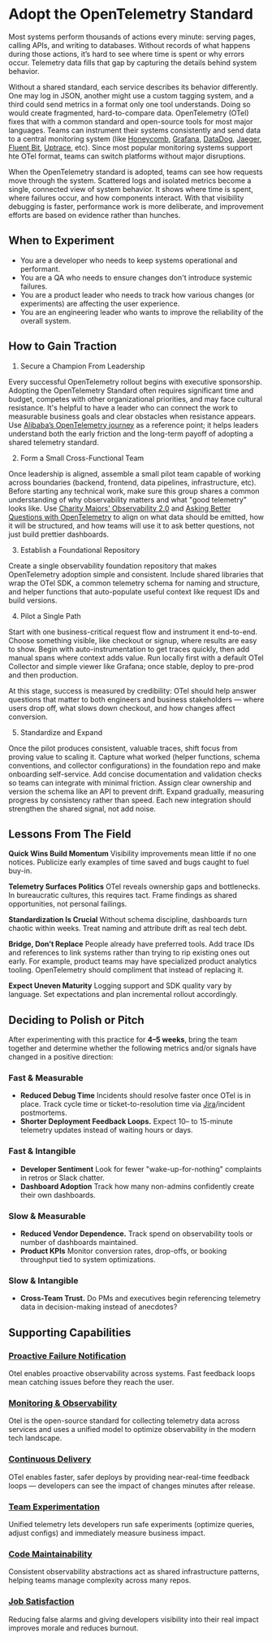 # Adopt the OpenTelemetry Standard

Most systems perform thousands of actions every minute: serving pages, calling APIs, and writing to databases. Without records of what happens during those actions, it’s hard to see where time is spent or why errors occur. Telemetry data fills that gap by capturing the details behind system behavior.

Without a shared standard, each service describes its behavior differently. One may log in JSON, another might use a custom tagging system, and a third could send metrics in a format only one tool understands. Doing so would create fragmented, hard-to-compare data. OpenTelemetry (OTel) fixes that with a common standard and open-source tools for most major languages. Teams can instrument their systems consistently and send data to a central monitoring system (like [Honeycomb](https://www.honeycomb.io/), [Grafana](https://grafana.com/), [DataDog](https://www.datadoghq.com/), [Jaeger](https://www.jaegertracing.io/), [Fluent Bit](https://fluentbit.io/), [Uptrace](https://uptrace.dev/), etc). Since most popular monitoring systems support hte OTel format, teams can switch platforms without major disruptions.

When the OpenTelemetry standard is adopted, teams can see how requests move through the system. Scattered logs and isolated metrics become a single, connected view of system behavior. It shows where time is spent, where failures occur, and how components interact. With that visibility debugging is faster, performance work is more deliberate, and improvement efforts are based on evidence rather than hunches.

## When to Experiment

- You are a developer who needs to keep systems operational and performant.
- You are a QA who needs to ensure changes don't introduce systemic failures.
- You are a product leader who needs to track how various changes (or experiments) are affecting the user experience.
- You are an engineering leader who wants to improve the reliability of the overall system.

## How to Gain Traction

1. Secure a Champion From Leadership

Every successful OpenTelemetry rollout begins with executive sponsorship. Adopting the OpenTelemetry Standard often requires significant time and budget, competes with other organizational priorities, and may face cultural resistance. It's helpful to have a leader who can connect the work to measurable business goals and clear obstacles when resistance appears. Use [Alibaba’s OpenTelemetry journey](/resources/tech/otel/alibaba-opentelemetry-journey.md) as a reference point; it helps leaders understand both the early friction and the long-term payoff of adopting a shared telemetry standard.

2. Form a Small Cross-Functional Team

Once leadership is aligned, assemble a small pilot team capable of working across boundaries (backend, frontend, data pipelines, infrastructure, etc). Before starting any technical work, make sure this group shares a common understanding of why observability matters and what "good telemetry" looks like. Use [Charity Majors' Observability 2.0](/resources/tech/otel/observability-2-0-honeycomb.md) and [Asking Better Questions with OpenTelemetry](/resources/tech/otel/asking-better-questions-with-opentelemetry.md) to align on what data should be emitted, how it will be structured, and how teams will use it to ask better questions, not just build prettier dashboards.

3. Establish a Foundational Repository

Create a single observability foundation repository that makes OpenTelemetry adoption simple and consistent. Include shared libraries that wrap the OTel SDK, a common telemetry schema for naming and structure, and helper functions that auto-populate useful context like request IDs and build versions.

4. Pilot a Single Path

Start with one business-critical request flow and instrument it end-to-end. Choose something visible, like checkout or signup, where results are easy to show. Begin with auto-instrumentation to get traces quickly, then add manual spans where context adds value. Run locally first with a default OTel Collector and simple viewer like Grafana; once stable, deploy to pre-prod and then production.

At this stage, success is measured by credibility: OTel should help answer questions that matter to both engineers and business stakeholders — where users drop off, what slows down checkout, and how changes affect conversion.

5. Standardize and Expand

Once the pilot produces consistent, valuable traces, shift focus from proving value to scaling it. Capture what worked (helper functions, schema conventions, and collector configurations) in the foundation repo and make onboarding self-service. Add concise documentation and validation checks so teams can integrate with minimal friction. Assign clear ownership and version the schema like an API to prevent drift. Expand gradually, measuring progress by consistency rather than speed. Each new integration should strengthen the shared signal, not add noise.

## Lessons From The Field

**Quick Wins Build Momentum** Visibility improvements mean little if no one notices. Publicize early examples of time saved and bugs caught to fuel buy-in.

**Telemetry Surfaces Politics** OTel reveals ownership gaps and bottlenecks. In bureaucratic cultures, this requires tact. Frame findings as shared opportunities, not personal failings.

**Standardization Is Crucial** Without schema discipline, dashboards turn chaotic within weeks. Treat naming and attribute drift as real tech debt.

**Bridge, Don’t Replace** People already have preferred tools. Add trace IDs and references to link systems rather than trying to rip existing ones out early. For example, product teams may have specialized product analytics tooling. OpenTelemetry should compliment that instead of replacing it.

**Expect Uneven Maturity** Logging support and SDK quality vary by language. Set expectations and plan incremental rollout accordingly.

## Deciding to Polish or Pitch

After experimenting with this practice for **4–5 weeks**, bring the team together and determine whether the following metrics and/or signals have changed in a positive direction:

### Fast & Measurable
- **Reduced Debug Time** Incidents should resolve faster once OTel is in place. Track cycle time or ticket-to-resolution time via [Jira](https://atlassian.com/software/jira)/incident postmortems.
- **Shorter Deployment Feedback Loops.** Expect 10– to 15-minute telemetry updates instead of waiting hours or days.

### Fast & Intangible
- **Developer Sentiment** Look for fewer "wake-up-for-nothing" complaints in retros or Slack chatter.
- **Dashboard Adoption** Track how many non-admins confidently create their own dashboards.

### Slow & Measurable
- **Reduced Vendor Dependence.** Track spend on observability tools or number of dashboards maintained.
- **Product KPIs** Monitor conversion rates, drop-offs, or booking throughput tied to system optimizations.

### Slow & Intangible
- **Cross-Team Trust.** Do PMs and executives begin referencing telemetry data in decision-making instead of anecdotes?

## Supporting Capabilities
### [Proactive Failure Notification](/capabilities/proactive-failure-notification.md)
Otel enables proactive observability across systems. Fast feedback loops mean catching issues before they reach the user.

### [Monitoring & Observability](/capabilities/monitoring-and-observability.md)
Otel is the open-source standard for collecting telemetry data across services and uses a unified model to optimize observability in the modern tech landscape.

### [Continuous Delivery](/capabilities/continuous-delivery.md)
OTel enables faster, safer deploys by providing near-real-time feedback loops — developers can see the impact of changes minutes after release.

### [Team Experimentation](/capabilities/team-experimentation.md)
Unified telemetry lets developers run safe experiments (optimize queries, adjust configs) and immediately measure business impact.

### [Code Maintainability](/capabilities/code-maintainability.md)
Consistent observability abstractions act as shared infrastructure patterns, helping teams manage complexity across many repos.

### [Job Satisfaction](/capabilities/job-satisfaction.md)
Reducing false alarms and giving developers visibility into their real impact improves morale and reduces burnout.

